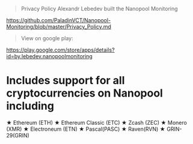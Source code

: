 


>Privacy Policy Alexandr Lebedev built the Nanopool Monitoring

https://github.com/PaladinVCT/Nanopool-Monitoring/blob/master/Privacy_Policy.md

>View on google play:

https://play.google.com/store/apps/details?id=by.lebedev.nanopoolmonitoring

# Includes support for all cryptocurrencies on Nanopool including

★ Ethereum (ETH)
★ Ethereum Classic (ETC)
★ Zcash (ZEC)
★ Monero (XMR)
★ Electroneum (ETN)
★ Pascal(PASC)
★ Raven(RVN)
★ GRIN-29(GRIN)

